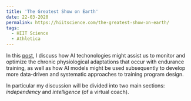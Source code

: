 ```yaml
---
title: 'The Greatest Show on Earth'
date: 22-03-2020  
permalink: https://hiitscience.com/the-greatest-show-on-earth/
tags:
  - HIIT Science
  - Athletica
---
```


In this [post](https://hiitscience.com/the-greatest-show-on-earth/), I discuss how AI techonologies might assist us to monitor and optimize the chronic physiological adaptations that occur with endurance training, as well as how AI models might be used subsequently to develop more data-driven and systematic approaches to training program design.

In particular my discussion will be divided into two main sections: *independency* and *intelligence* (of a virtual coach).